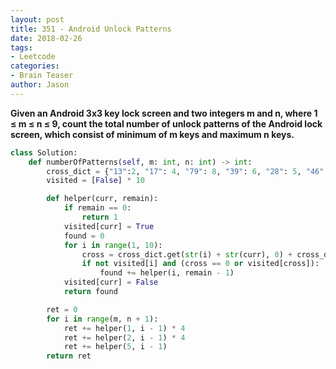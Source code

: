```yaml
---
layout: post
title: 351 - Android Unlock Patterns
date: 2018-02-26
tags:
- Leetcode
categories:
- Brain Teaser
author: Jason
---
```

**Given an Android 3x3 key lock screen and two integers m and n, where 1 ≤ m ≤ n ≤ 9, count the total number of unlock patterns of the Android lock screen, which consist of minimum of m keys and maximum n keys.**


```python
class Solution:
    def numberOfPatterns(self, m: int, n: int) -> int:
        cross_dict = {"13":2, "17": 4, "79": 8, "39": 6, "28": 5, "46":5, "19":5, "37": 5}
        visited = [False] * 10

        def helper(curr, remain):
            if remain == 0:
                return 1
            visited[curr] = True
            found = 0
            for i in range(1, 10):
                cross = cross_dict.get(str(i) + str(curr), 0) + cross_dict.get(str(curr) + str(i), 0)
                if not visited[i] and (cross == 0 or visited[cross]):
                    found += helper(i, remain - 1)
            visited[curr] = False
            return found

        ret = 0
        for i in range(m, n + 1):
            ret += helper(1, i - 1) * 4
            ret += helper(2, i - 1) * 4
            ret += helper(5, i - 1)
        return ret
```
